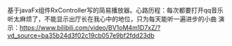 基于javaFx组件RxController写的简易播放器。心路历程：每次都要打开qq音乐听太麻烦了，不能显示出厅长在我心中的地位，只为每天能听一遍进步的小曲
演示：https://www.bilibili.com/video/BV1oM4m1D7xZ/?vd_source=ba35b24d3f02c19cb057e9bf2fdd23db
